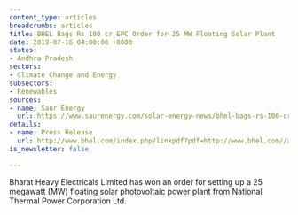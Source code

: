 ```yaml
---
content_type: articles
breadcrumbs: articles
title: BHEL Bags Rs 100 cr EPC Order for 25 MW Floating Solar Plant
date: 2019-07-16 04:00:00 +0000
states:
- Andhra Pradesh
sectors:
- Climate Change and Energy
subsectors:
- Renewables
sources:
- name: Saur Energy
  url: https://www.saurenergy.com/solar-energy-news/bhel-bags-rs-100-cr-epc-for-25-mw-floating-solar-plant
details:
- name: Press Release
  url: http://www.bhel.com/index.php/linkpdf?pdf=http://www.bhel.com//assets/downloads/5d2bfe3191ff6BHEL_wins_Rupees_100_crore_EPC_order_for_25_MW_solar_power_plant.pdf
is_newsletter: false

---
```

Bharat Heavy Electricals Limited has won an order for setting up a 25 megawatt (MW) floating solar photovoltaic power plant from National Thermal Power Corporation Ltd.
